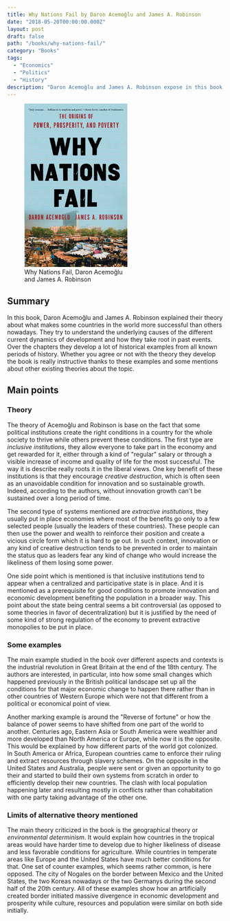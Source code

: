 ```yaml
---
title: Why Nations Fail by Daron Acemoğlu and James A. Robinson
date: "2018-05-20T00:00:00.000Z"
layout: post
draft: false
path: "/books/why-nations-fail/"
category: "Books"
tags:
  - "Economics"
  - "Politics"
  - "History"
description: "Daron Acemoğlu and James A. Robinson expose in this book their theory about what have caused over time some countries to develop faster than others and put it to the proof against a wide range of examples over time and space."
---
```


<figure class="float-left" style="width: 240px">
  <img src="./why-nations-fail-cover.jpg" alt="Why Nations Fail cover">
  <figcaption>Why Nations Fail, Daron Acemoğlu and James A. Robinson</figcaption>
</figure>

## Summary

In this book, Daron Acemoğlu and James A. Robinson explained their theory about what makes some countries in the world more successful than others nowadays. They try to understand the underlying causes of the different current dynamics of development and how they take root in past events. Over the chapters they develop a lot of historical examples from all known periods of history. Whether you agree or not with the theory they develop the book is really instructive thanks to these examples and some mentions about other existing theories about the topic.

## Main points

### Theory

The theory of Acemoğlu and Robinson is base on the fact that some political institutions create the right conditions in a country for the whole society to thrive while others prevent these conditions.
The first type are *inclusive institutions*, they allow everyone to take part in the economy and get rewarded for it, either through a kind of "regular" salary or through a visible increase of income and quality of life for the most successful. The way it is describe really roots it in the liberal views.
One key benefit of these institutions is that they encourage *creative destruction*, which is often seen as an unavoidable condition for innovation and so sustainable growth. Indeed, according to the authors, without innovation growth can't be sustained over a long period of time.

The second type of systems mentioned are *extractive institutions*, they usually put in place economies where most of the benefits go only to a few selected people (usually the leaders of these countries). These people can then use the power and wealth to reinforce their position and create a vicious circle form which it is hard to ge out.
In such context, innovation or any kind of creative destruction tends to be prevented in order to maintain the status quo as leaders fear any kind of change who would increase the likeliness of them losing some power.

One side point which is mentioned is that inclusive institutions tend to appear when a centralized and participative state is in place. And it is mentioned as a prerequisite for good conditions to promote innovation and economic development benefiting the population in a broader way.
This point about the state being central seems a bit controversial (as opposed to some theories in favor of decentralization) but it is justified by the need of some kind of strong regulation of the economy to prevent extractive monopolies to be put in place.

### Some examples

The main example studied in the book over different aspects and contexts is the industrial revolution in Great Britain at the end of the 18th century. The authors are interested, in particular, into how some small changes which happened previously in the British political landscape set up all the conditions for that major economic change to happen there rather than in other countries of Western Europe which were not that different from a political or economical point of view.

Another marking example is around the "Reverse of fortune" or how the balance of power seems to have shifted from one part of the world to another. Centuries ago, Eastern Asia or South America were wealthier and more developed than North America or Europe, while now it is the opposite. This would be explained by how different parts of the world got colonized. In South America or Africa, European countries came to enforce their ruling and extract resources through slavery schemes. On the opposite in the United States and Australia, people were sent or given an opportunity to go their and started to build their own systems from scratch in order to efficiently develop their new countries. The clash with local population happening later and resulting mostly in conflicts rather than cohabitation with one party taking advantage of the other one.

### Limits of alternative theory mentioned

The main theory criticized in the book is the geographical theory or *environmental determinism*. It would explain how countries in the tropical areas would have harder time to develop due to higher likeliness of disease and less favorable conditions for agriculture. While countries in temperate areas like Europe and the United States have much better conditions for that.
One set of counter examples, which seems rather common, is here opposed. The city of Nogales on the border between Mexico and the United States, the two Koreas nowadays or the two Germanys during the second half of the 20th century. All of these examples show how an artificially created border initiated massive divergence in economic development and prosperity while culture, resources and population were similar on both side initially.